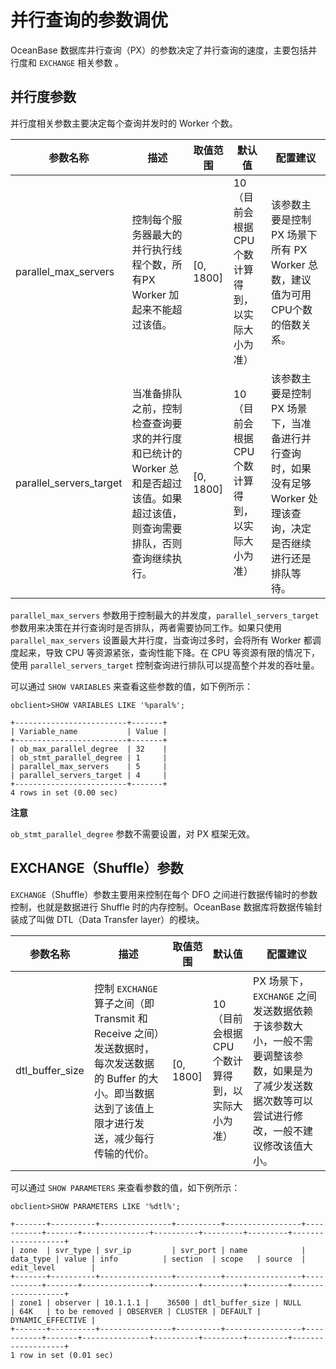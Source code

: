 并行查询的参数调优 
==============================

OceanBase 数据库并行查询（PX）的参数决定了并行查询的速度，主要包括并行度和 `EXCHANGE` 相关参数 。

并行度参数 
--------------------------

并行度相关参数主要决定每个查询并发时的 Worker 个数。


|        **参数名称**         |                               **描述**                               |  **取值范围**   |           **默认值**            |                            **配置建议**                            |
|-------------------------|--------------------------------------------------------------------|-------------|------------------------------|----------------------------------------------------------------|
| parallel_max_servers    | 控制每个服务器最大的并行执行线程个数，所有PX Worker 加起来不能超过该值。                          | \[0, 1800\] | 10（目前会根据 CPU 个数计算得到，以实际大小为准） | 该参数主要是控制 PX 场景下所有 PX Worker 总数，建议值为可用 CPU个数的倍数关系。              |
| parallel_servers_target | 当准备排队之前，控制检查查询要求的并行度和已统计的 Worker 总和是否超过该值。如果超过该值，则查询需要排队，否则查询继续执行。 | \[0, 1800\] | 10（目前会根据 CPU 个数计算得到，以实际大小为准） | 该参数主要是控制 PX 场景下，当准备进行并行查询时，如果没有足够 Worker 处理该查询，决定是否继续进行还是排队等待。 |



`parallel_max_servers` 参数用于控制最大的并发度，`parallel_servers_target` 参数用来决策在并行查询时是否排队，两者需要协同工作。如果只使用 `parallel_max_servers` 设置最大并行度，当查询过多时，会将所有 Worker 都调度起来，导致 CPU 等资源紧张，查询性能下降。在 CPU 等资源有限的情况下，使用 `parallel_servers_target` 控制查询进行排队可以提高整个并发的吞吐量。

可以通过 `SHOW VARIABLES` 来查看这些参数的值，如下例所示：

    obclient>SHOW VARIABLES LIKE '%paral%';
    
    +-------------------------+-------+
    | Variable_name           | Value |
    +-------------------------+-------+
    | ob_max_parallel_degree  | 32    |
    | ob_stmt_parallel_degree | 1     |
    | parallel_max_servers    | 5     |
    | parallel_servers_target | 4     |
    +-------------------------+-------+
    4 rows in set (0.00 sec)


**注意**



`ob_stmt_parallel_degree` 参数不需要设置，对 PX 框架无效。

EXCHANGE（Shuffle）参数 
----------------------------------------

`EXCHANGE`（Shuffle）参数主要用来控制在每个 DFO 之间进行数据传输时的参数控制，也就是数据进行 Shuffle 时的内存控制。OceanBase 数据库将数据传输封装成了叫做 DTL（Data Transfer layer）的模块。


|    **参数名称**     |                                             **描述**                                             |  **取值范围**   |           **默认值**            |                                    **配置建议**                                     |
|-----------------|------------------------------------------------------------------------------------------------|-------------|------------------------------|---------------------------------------------------------------------------------|
| dtl_buffer_size | 控制 `EXCHANGE` 算子之间（即Transmit 和 Receive 之间）发送数据时，每次发送数据的 Buffer 的大小。即当数据达到了该值上限才进行发送，减少每行传输的代价。 | \[0, 1800\] | 10（目前会根据 CPU 个数计算得到，以实际大小为准） | PX 场景下，`EXCHANGE` 之间发送数据依赖于该参数大小，一般不需要调整该参数，如果是为了减少发送数据次数等可以尝试进行修改，一般不建议修改该值大小。 |



可以通过 `SHOW PARAMETERS` 来查看参数的值，如下例所示：

    obclient>SHOW PARAMETERS LIKE '%dtl%';
    
    +-------+----------+----------------+----------+-----------------+-----------+-------+---------------+----------+---------+---------+-------------------+
    | zone  | svr_type | svr_ip         | svr_port | name            | data_type | value | info          | section  | scope   | source  | edit_level        |
    +-------+----------+----------------+----------+-----------------+-----------+-------+---------------+----------+---------+---------+-------------------+
    | zone1 | observer | 10.1.1.1 |    36500 | dtl_buffer_size | NULL      | 64K   | to be removed | OBSERVER | CLUSTER | DEFAULT | DYNAMIC_EFFECTIVE |
    +-------+----------+----------------+----------+-----------------+-----------+-------+---------------+----------+---------+---------+-------------------+
    1 row in set (0.01 sec)


